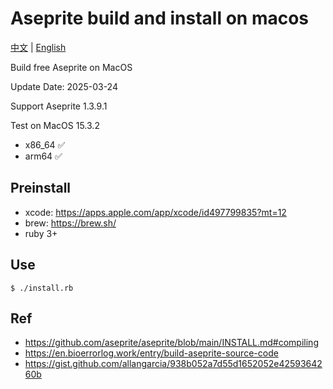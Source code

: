 # Aseprite build and install on macos

[中文](README.zh.md) | [English](README.md)


Build free Aseprite on MacOS

Update Date: 2025-03-24

Support Aseprite 1.3.9.1

Test on MacOS 15.3.2
* x86_64 ✅
* arm64 ✅


## Preinstall

* xcode: https://apps.apple.com/app/xcode/id497799835?mt=12
* brew: https://brew.sh/
* ruby 3+

## Use

`$ ./install.rb`


## Ref

* https://github.com/aseprite/aseprite/blob/main/INSTALL.md#compiling
* https://en.bioerrorlog.work/entry/build-aseprite-source-code
* https://gist.github.com/allangarcia/938b052a7d55d1652052e4259364260b
